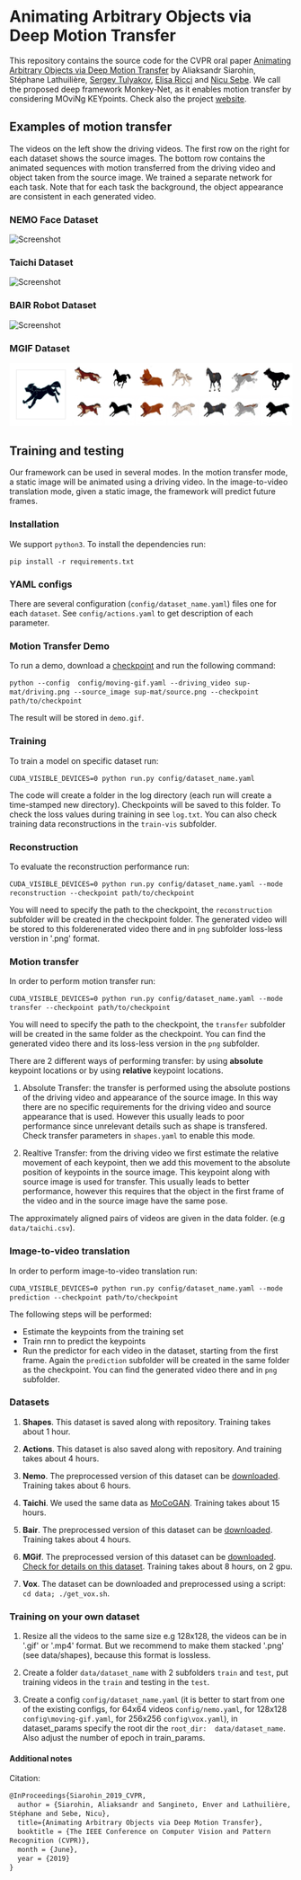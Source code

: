 # Animating Arbitrary Objects via Deep Motion Transfer

This repository contains the source code for the CVPR oral paper [Animating Arbitrary Objects via Deep Motion Transfer](https://arxiv.org/abs/1812.08861) by Aliaksandr Siarohin, Stéphane Lathuilière, [Sergey Tulyakov](http://stulyakov.com), [Elisa Ricci](http://elisaricci.eu/) and [Nicu Sebe](http://disi.unitn.it/~sebe/). We  call  the proposed deep framework Monkey-Net,  as it enables motion transfer by considering MOviNg KEYpoints. Check also the project [website](http://www.stulyakov.com/papers/monkey-net.html).

## Examples of motion transfer

The videos on the left show the driving videos. The first row on the right for each dataset shows the source images. The bottom row contains the animated sequences with motion transferred from the driving video and object taken from the source image. We trained a separate network for each task. Note that for each task the background, the object appearance are consistent in each generated video.

### NEMO Face Dataset
![Screenshot](sup-mat/nemo-tes.gif)
### Taichi Dataset
![Screenshot](sup-mat/taichi-tes.gif)
### BAIR Robot Dataset
![Screenshot](sup-mat/bair-tes.gif)
### MGIF Dataset
![Screenshot](sup-mat/mgif-tes.gif)


## Training and testing

Our framework can be used in several modes. In the motion transfer mode, a static image will be animated using a driving video. In the image-to-video translation mode, given a static image, the framework will predict future frames.

### Installation

We support ```python3```. To install the dependencies run:
```
pip install -r requirements.txt
```

### YAML configs

There are several configuration (```config/dataset_name.yaml```) files one for each `dataset`. See ```config/actions.yaml``` to get description of each parameter.

### Motion Transfer Demo 

To run a demo, download a [checkpoint](https://yadi.sk/d/BX-hwuPEVm6iNw) and run the following command:
```
python --config  config/moving-gif.yaml --driving_video sup-mat/driving.png --source_image sup-mat/source.png --checkpoint path/to/checkpoint
```
The result will be stored in ```demo.gif```.

### Training

To train a model on specific dataset run:
```
CUDA_VISIBLE_DEVICES=0 python run.py config/dataset_name.yaml
```
The code will create a folder in the log directory (each run will create a time-stamped new directory).
Checkpoints will be saved to this folder.
To check the loss values during training in see ```log.txt```.
You can also check training data reconstructions in the ```train-vis``` subfolder.

### Reconstruction

To evaluate the reconstruction performance run:
```
CUDA_VISIBLE_DEVICES=0 python run.py config/dataset_name.yaml --mode reconstruction --checkpoint path/to/checkpoint
```
You will need to specify the path to the checkpoint,
the ```reconstruction``` subfolder will be created in the checkpoint folder.
The generated video will be stored to this folderenerated video there and in ```png``` subfolder loss-less verstion in '.png' format.

### Motion transfer

In order to perform motion transfer run:
```
CUDA_VISIBLE_DEVICES=0 python run.py config/dataset_name.yaml --mode transfer --checkpoint path/to/checkpoint
```
You will need to specify the path to the checkpoint,
the ```transfer``` subfolder will be created in the same folder as the checkpoint.
You can find the generated video there and its loss-less version in the ```png``` subfolder.

There are 2 different ways of performing transfer:
by using **absolute** keypoint locations or by using **relative** keypoint locations.

1) Absolute Transfer: the transfer is performed using the absolute postions of the driving video and appearance of the source image.
In this way there are no specific requirements for the driving video and source appearance that is used.
However this usually leads to poor performance since unrelevant details such as shape is transfered.
Check transfer parameters in ```shapes.yaml``` to enable this mode.

2) Realtive Transfer: from the driving video we first estimate the relative movement of each keypoint,
then we add this movement to the absolute position of keypoints in the source image.
This keypoint along with source image is used for transfer. This usually leads to better performance, however this requires
that the object in the first frame of the video and in the source image have the same pose.

The approximately aligned pairs of videos are given in the data folder. (e.g  ```data/taichi.csv```).

### Image-to-video translation

In order to perform image-to-video translation run:
```
CUDA_VISIBLE_DEVICES=0 python run.py config/dataset_name.yaml --mode prediction --checkpoint path/to/checkpoint
```
The following steps will be performed:
* Estimate the keypoints from the training set
* Train rnn to predict the keypoints
* Run the predictor for each video in the dataset, starting from the first frame.
Again the ```prediction``` subfolder will be created in the same folder as the checkpoint.
You can find the generated video there and in ```png``` subfolder.

### Datasets

1) **Shapes**. This dataset is saved along with repository.
Training takes about 1 hour.

2) **Actions**. This dataset is also saved along with repository.
 And training takes about 4 hours.

3) **Nemo**. The preprocessed version of this dataset can be [downloaded](https://yadi.sk/d/lHdX-fdMKVx2Dw).
 Training takes about 6 hours.

4) **Taichi**. We used the same data as [MoCoGAN](https://github.com/sergeytulyakov/mocogan). Training takes about 15 hours.

5) **Bair**. The preprocessed version of this dataset can be [downloaded](https://yadi.sk/d/Zjk9qbaf3occIw).
Training takes about 4 hours.

6) **MGif**. The preprocessed version of this dataset can be [downloaded](https://yadi.sk/d/5VdqLARizmnj3Q).
 [Check for details on this dataset](sup-mat/MGif/README.md). Training takes about 8 hours, on 2 gpu.

7) **Vox**. The dataset can be downloaded and preprocessed using a script:
``` cd data; ./get_vox.sh ```.

### Training on your own dataset
1) Resize all the videos to the same size e.g 128x128, the videos can be in '.gif' or '.mp4' format. But we recommend to make them stacked '.png' (see data/shapes), because this format is lossless.

2) Create a folder ```data/dataset_name``` with 2 subfolders ```train``` and ```test```, put training videos in the ```train``` and testing in the ```test```.

3) Create a config ```config/dataset_name.yaml``` (it is better to start from one of the existing configs, for 64x64 videos ```config/nemo.yaml```, for 128x128 ```config\moving-gif.yaml```, for 256x256 ```config\vox.yaml```), in dataset_params specify the root dir the ```root_dir:  data/dataset_name```. Also adjust the number of epoch in train_params.

#### Additional notes

Citation:

```
@InProceedings{Siarohin_2019_CVPR,
  author = {Siarohin, Aliaksandr and Sangineto, Enver and Lathuilière, Stéphane and Sebe, Nicu},
  title={Animating Arbitrary Objects via Deep Motion Transfer},
  booktitle = {The IEEE Conference on Computer Vision and Pattern Recognition (CVPR)},
  month = {June},
  year = {2019}
}
```
